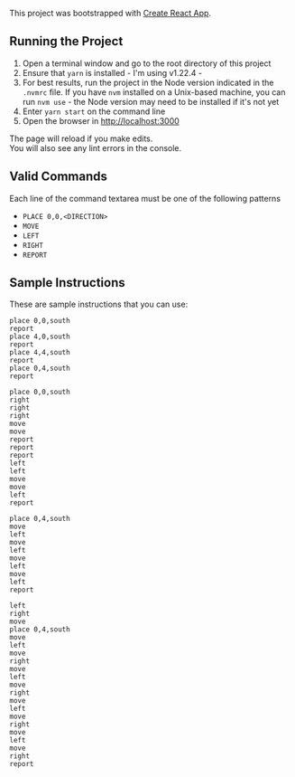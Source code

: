 This project was bootstrapped with [Create React App](https://github.com/facebook/create-react-app).

## Running the Project

1. Open a terminal window and go to the root directory of this project
2. Ensure that `yarn` is installed - I'm using v1.22.4 -
3. For best results, run the project in the Node version indicated in the `.nvmrc` file. If you have `nvm` installed on a Unix-based machine, you can run `nvm use` - the Node version may need to be installed if it's not yet
4. Enter `yarn start` on the command line
5. Open the browser in [http://localhost:3000](http://localhost:3000)

The page will reload if you make edits.<br />
You will also see any lint errors in the console.

## Valid Commands

Each line of the command textarea must be one of the following patterns

- `PLACE 0,0,<DIRECTION>`
- `MOVE`
- `LEFT`
- `RIGHT`
- `REPORT`

## Sample Instructions

These are sample instructions that you can use:

```
place 0,0,south
report
place 4,0,south
report
place 4,4,south
report
place 0,4,south
report

```

```
place 0,0,south
right
right
right
move
move
report
report
report
left
left
move
move
left
report

```

```
place 0,4,south
move
left
move
left
move
left
move
left
report

```

```
left
right
move
place 0,4,south
move
left
move
right
move
left
move
right
move
left
move
right
move
left
move
right
report
```
